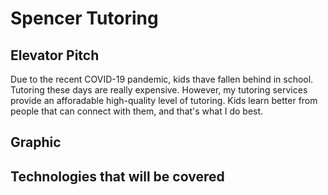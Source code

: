 # Spencer Tutoring
## Elevator Pitch
Due to the recent COVID-19 pandemic, kids thave fallen behind in school. Tutoring these days are really expensive. However, my tutoring services provide an afforadable high-quality level of tutoring. Kids learn better from people that can connect with them, and that's what I do best.
## Graphic
## Technologies that will be covered